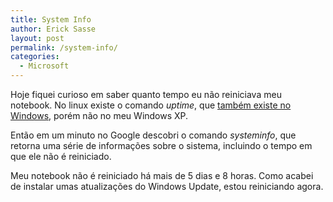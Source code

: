 ```yaml
---
title: System Info
author: Erick Sasse
layout: post
permalink: /system-info/
categories:
  - Microsoft
---
```

Hoje fiquei curioso em saber quanto tempo eu n&atilde;o reiniciava meu notebook. No linux existe o comando *uptime*, que [tamb&eacute;m existe no Windows][1], por&eacute;m n&atilde;o no meu Windows XP.

Ent&atilde;o em um minuto no Google descobri o comando *systeminfo*, que retorna uma s&eacute;rie de informa&ccedil;&otilde;es sobre o sistema, incluindo o tempo em que ele n&atilde;o &eacute; reiniciado. 

Meu notebook n&atilde;o &eacute; reiniciado h&aacute; mais de 5 dias e 8 horas. Como acabei de instalar umas atualiza&ccedil;&otilde;es do Windows Update, estou reiniciando agora.

 [1]: http://www.microsoft.com/ntserver/nts/downloads/management/uptime/default.asp